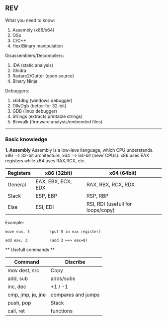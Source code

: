 ## REV ##

What you need to know:

1. Assembly (x86/x64)
2. OSs
3. C/C++
4. Hex/Binary manipulation

Disassemblers/Decompilers:

1. IDA  (static analysis)
2. Ghidra  
3. Radare2/Gutter (open source)
4. Binary Ninja

Debuggers:

1. x64dbg  (windows debugger)
2. OllyDgb  (better for 32-bit)
3. GDB    (linux debugger)
4. Strings  (extracts printable strings)
5. Binwalk  (firmware analysis/embended files)

--------------------------------------------------------------------------------------------------------------------

### Basic knowledge ###
**1. Assembly**
Assembly is a low-leve llanguage, which CPU understands. x86 ==> 32-bit architecture, x64 ==> 64-bit (newr CPUs). x86 uses EAX registers while x64 uses RAX,RCX, etc.

| Registers   |   x86 (32bit)        |  x64 (64bit)  |	
|-------------|----------------------|---------------------------------|
| General     |  EAX, EBX, ECX, EDX  | RAX, RBX, RCX, RDX	
| Stack       |  ESP, EBP            | RSP, RBP	 |
| Else        | ESI, EDI             | RSI, RDI (usefull for loops/copy) |


Example:
```assembly
move eax, 5         (put 5 in eax register)

add eax, 3          (add 3 ==> eax=8)
```
** Usefull commands **

| Command	|  Discribe |
|-----------|-----------|
| mov dest, src | Copy |
| add, sub | adds/subs |
| inc, dec |	+1 / -1 |
| cmp, jmp, je, jne | compares and jumps |
| push, pop	| Stack |
| call, ret	| functions |
   
